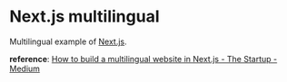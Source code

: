 Next.js multilingual
====================

Multilingual example of [Next.js](https://nextjs.org/).

**reference**: [How to build a multilingual website in Next.js - The Startup - Medium](https://medium.com/swlh/how-to-build-a-multilingual-website-in-next-js-2924eeb462bc)
